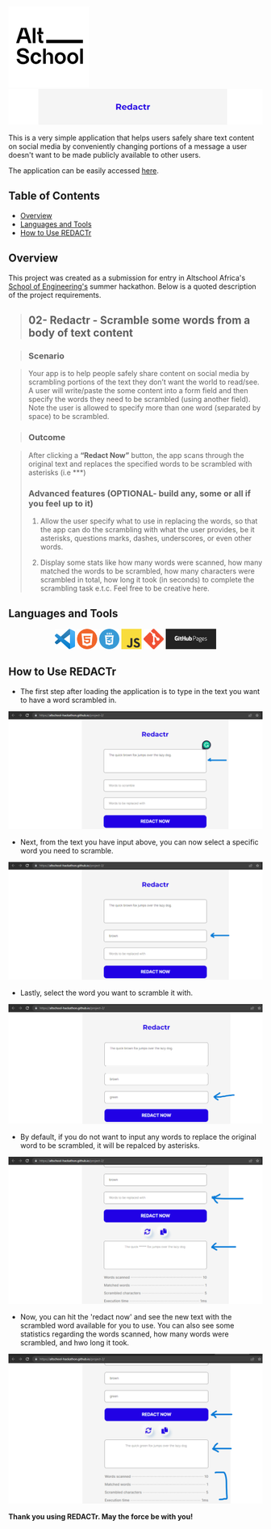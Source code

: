 ![AltSchool Africa Logo](https://github.com/tuyojr/AltSchool-Assignments-1/blob/master/AltSchool.svg)
![](https://github.com/AltSchool-Hackathon/project-2/blob/master/images/header.png)

This is a very simple application that helps users safely share text content on social media by conveniently changing portions of a message a user doesn't want to be made publicly available to other users.

The application can be easily accessed [here](https://altschool-hackathon.github.io/project-2/).

## Table of Contents

- [Overview](#overview)
- [Languages and Tools](#languages-and-tools)
- [How to Use REDACTr](#how-to-use-redactr)

## Overview

This project was created as a submission for entry in Altschool Africa's [School of Engineering's](https://altschoolafrica.com/schools/engineering) summer hackathon. Below is a quoted description of the project requirements.

>## 02- Redactr - Scramble some words from a body of text content

>### Scenario

>Your app is to help people safely share content on social media by scrambling portions of the text they don’t want the world to read/see. A user will write/paste the some content into a form field and then specify the words they need to be scrambled (using another field). Note the user is allowed to specify more than one word (separated by space) to be scrambled.

>### Outcome

>After clicking a **“Redact Now”** button, the app scans through the original text and replaces the specified words to be scrambled with asterisks (i.e ***)
>
>### Advanced features (OPTIONAL- build any, some or all if you feel up to it)
>
>1. Allow the user specify what to use in replacing the words, so that the app can do the scrambling with what the user provides, be it asterisks, questions marks, dashes, underscores, or even other words.
>
>2. Display some stats like how many words were scanned, how many matched the words to be scrambled, how many characters were scrambled in total, how long it took (in seconds) to complete the scrambling task e.t.c. Feel free to be creative here.

## Languages and Tools

<div align="center">

<img src="https://github.com/AltSchool-Hackathon/project-2/blob/master/images/vsc.png?raw=true" height="40" width="40">
<img src="https://github.com/AltSchool-Hackathon/project-2/blob/master/images/html.png?raw=true" height="40" width="40">
<img src="https://github.com/AltSchool-Hackathon/project-2/blob/master/images/css.png?raw=true" height="40" width="40">
<img src="https://github.com/AltSchool-Hackathon/project-2/blob/master/images/JS.png?raw=true" height="40" width="40">
<img src="https://github.com/tuyojr/tuyojr/blob/main/images/git.png?raw=true" height="40" width="40">
<img src="https://github.com/AltSchool-Hackathon/project-2/blob/master/images/github-pages.png?raw=true" height="40" width="100">

</div>

## How to Use REDACTr
- The first step after loading the application is to type in the text you want to have a word scrambled in.

![](https://github.com/AltSchool-Hackathon/project-2/blob/master/images/step1.png)

- Next, from the text you have input above, you can now select a specific word you need to scramble.

![](https://github.com/AltSchool-Hackathon/project-2/blob/master/images/step2.png)

- Lastly, select the word you want to scramble it with.

![](https://github.com/AltSchool-Hackathon/project-2/blob/master/images/step3.png)

- By default, if you do not want to input any words to replace the original word to be scrambled, it will be repalced by asterisks.

![](https://github.com/AltSchool-Hackathon/project-2/blob/master/images/default.png)

- Now, you can hit the 'redact now' and see the new text with the scrambled word available for you to use. You can also see some statistics regarding the words scanned, how many words were scrambled, and hwo long it took.

![](https://github.com/AltSchool-Hackathon/project-2/blob/master/images/step4.png)


**Thank you using REDACTr. May the force be with you!**
